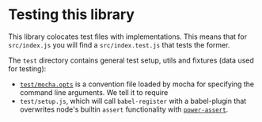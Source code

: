 # Testing this library
This library colocates test files with implementations. This means that for `src/index.js` you will find a `src/index.test.js` that tests the former.

The `test` directory contains general test setup, utils and fixtures (data used for testing):

- [`test/mocha.opts`](https://mochajs.org/#mocha-opts) is a convention file loaded by mocha for specifying the command line arguments. We tell it to require
- `test/setup.js`, which will call `babel-register` with a babel-plugin that overwrites node's builtin `assert` functionality with [`power-assert`](https://github.com/power-assert-js/power-assert).
